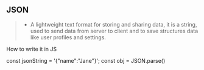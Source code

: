 ## JSON

>- A lightweight text format for storing and sharing data, it is a string, used to send data from server to client and to save structures data like user profiles and settings. 

How to write it in JS

const jsonString = '{"name":"Jane"}';
const obj = JSON.parse()